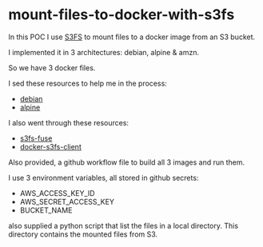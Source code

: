 # mount-files-to-docker-with-s3fs

In this POC I use [S3FS](https://github.com/s3fs-fuse/s3fs-fuse) to mount files to a docker image from an S3 bucket.

I implemented it in 3 architectures: debian, alpine & amzn.

So we have 3 docker files.

I sed these resources to help me in the process:

* [debian](https://github.com/maxcotec/s3fs-mount/tree/main)
* [alpine](https://hub.docker.com/r/appsoa/docker-alpine-s3fs/dockerfile)

I also went through these resources:

* [s3fs-fuse](https://github.com/s3fs-fuse/s3fs-fuse)
* [docker-s3fs-client](https://github.com/efrecon/docker-s3fs-client)

Also provided, a github workflow file to build all 3 images and run them.

I use 3 environment variables, all stored in github secrets:

* AWS_ACCESS_KEY_ID
* AWS_SECRET_ACCESS_KEY
* BUCKET_NAME

also supplied a python script that list the files in a local directory. This directory contains the mounted files from S3.
